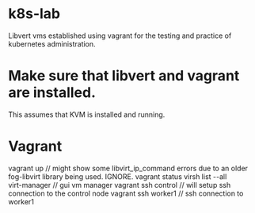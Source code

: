 # k8s-lab
Libvert vms established using vagrant for the testing and practice of kubernetes administration. 

# Make sure that libvert and vagrant are installed.
This assumes that KVM is installed and running.

# Vagrant
vagrant up              // might show some libvirt_ip_command errors due to an older fog-libvirt library being used. IGNORE.
vagrant status
virsh list --all        
virt-manager            // gui vm manager
vagrant ssh control     // will setup ssh connection to the control node
vagrant ssh worker1     // ssh connection to worker1
